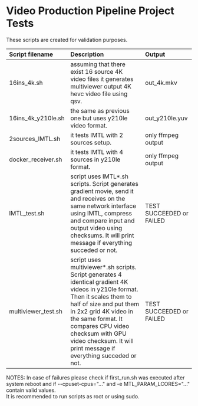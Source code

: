 # Video Production Pipeline Project Tests

These scripts are created for validation purposes.

| Script filename | Description | Output |
|:----------------|:------------|:-------|
| 16ins_4k.sh | assuming that there exist 16 source 4K video files it generates multiviewer output 4K hevc video file using qsv. | out_4k.mkv |
| 16ins_4k_y210le.sh | the same as previous one but uses y210le video format. | out_y210le.yuv |
| 2sources_IMTL.sh    | it tests IMTL with 2 sources setup. | only ffmpeg output |
| docker_receiver.sh  | it tests IMTL with 4 sources in y210le format. | only ffmpeg output |
| IMTL_test.sh        | script uses IMTL\*.sh scripts. Script generates gradient movie, send it and receives on the same network interface using IMTL, compress and compare input and output video using checksums. It will print message if everything succeded or not. | TEST SUCCEEDED or FAILED |
| multiviewer_test.sh | script uses multiviewer\*.sh scripts. Script generates 4 identical gradient 4K videos in y210le format. Then it scales them to half of size and put them in 2x2 grid 4K video in the same format. It compares CPU video checksum with GPU video checksum. It will print message if everything succeded or not. | TEST SUCCEEDED or FAILED |

NOTES: In case of failures please check if first_run.sh was executed after system reboot and if --cpuset-cpus="..." and -e MTL_PARAM_LCORES="..." contain valid values.\
It is recommended to run scripts as root or using sudo.